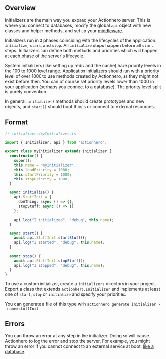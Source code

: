 ## Overview

Initializers are the main way you expand your Actionhero server. This is where you connect to databases, modify the global `api` object with new classes and helper methods, and set up your [middleware](/tutorials/middleware).

Initializers run in 3 phases coinciding with the lifecycles of the application: `initialize`, `start`, and `stop`. All `initialize` steps happen before all `start` steps. Initializers can define both methods and priorities which will happen at each phase of the server's lifecycle.

System initializers (like setting up redis and the cache) have priority levels in the 100 to 1000 level range. Application initializers should run with a priority level of over 1000 to use methods created by Actionhero, as they might not exist before then. You can of course set priority levels lower than 1000 in your application (perhaps you connect to a database). The priority level split is purely convention.

In general, `initialize()` methods should create prototypes and new objects, and `start()` should boot things or connect to external resources.

## Format

```ts
// initializers/myInitializer.ts

import { Initializer, api } from "actionhero";

export class myInitializer extends Initializer {
  constructor() {
    super();
    this.name = "myInitializer";
    this.loadPriority = 1000;
    this.startPriority = 1000;
    this.stopPriority = 1000;
  }

  async initialize() {
    api.StuffInit = {
      doAThing: async () => {},
      stopStuff: async () => {}
    };

    api.log("I initialized", "debug", this.name);
  }

  async start() {
    await api.StuffInit.startStuff();
    api.log("I started", "debug", this.name);
  }

  async stop() {
    await api.StuffInit.stopStuff();
    api.log("I stopped", "debug", this.name);
  }
}
```

To use a custom initializer, create a `initializers` directory in your project. Export a class that extends `actionhero.Initializer` and implements at least one of `start`, `stop` or `initialize` and specify your priorities.

You can generate a file of this type with `actionhero generate initializer --name=stuffInit`

## Errors

You can throw an error at any step in the initializer. Doing so will cause Actionhero to log the error and stop the server. For example, you might throw an error if you cannot connect to an external service at boot, [like a database](https://github.com/Actionhero/ah-sequelize-plugin/blob/master/initializers/sequelize.js).
